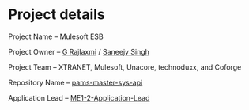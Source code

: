 # Project details

Project Name – Mulesoft ESB

Project Owner – [G Rajlaxmi](https://cldgit.hdfc.com/rajlaxmi) / [Saneejv Singh](https://cldgit.hdfc.com/SanjeevS)  

Project Team – XTRANET, Mulesoft, Unacore, technoduxx, and Coforge

Repository Name – [pams-master-sys-api](https://cldgit.hdfc.com/hdfcltd/pams-master-sys-api.git)

Application Lead – [ME1-2-Application-Lead](https://cldgit.hdfc.com/orgs/hdfcltd/teams/me1-2-application-lead)

